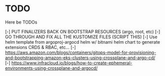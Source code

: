# TODO

Here be TODOs

[-] PUT FINALIZERS BACK ON BOOTSTRAP RESOURCES (argo, root, etc)
[-] GO THROUGH AND FIX ALL THE KUSTOMIZE FILES (SCRIPT THIS)
[-] Use helm template from argoproj-argocd helm w/ bitnami helm chart to generate extensions CRDS & RBAC, etc...
[-] https://aws.amazon.com/blogs/containers/gitops-model-for-provisioning-and-bootstrapping-amazon-eks-clusters-using-crossplane-and-argo-cd/
[-] https://www.infracloud.io/blogs/how-to-create-ephemeral-environments-using-crossplane-and-argocd/
